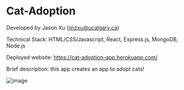 # Cat-Adoption
Developed by Jason Xu (jinzxu@ucalgary.ca)

Technical Stack: HTML/CSS/Javascript, React, Express.js, MongoDB, Node.js

Deployed website: https://cat-adoption-app.herokuapp.com/

Brief description: this app creates an app to adopt cats!

![image](https://user-images.githubusercontent.com/104885642/175840497-15e5af27-f47c-4adc-802b-f1e03784d88d.png)



